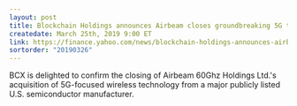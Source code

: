 ```yaml
---
layout: post
title: Blockchain Holdings announces Airbeam closes groundbreaking 5G tech deal
createdate: March 25th, 2019 9:00 ET
link: https://finance.yahoo.com/news/blockchain-holdings-announces-airbeam-closes-133000365.html
sortorder: "20190326"
---
```

BCX is delighted to confirm the closing of Airbeam 60Ghz Holdings Ltd.'s acquisition of 5G-focused wireless technology from a major publicly listed U.S. semiconductor manufacturer.